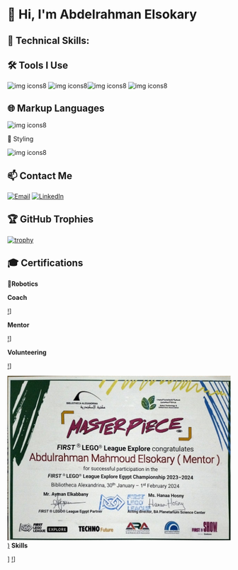   # 👋 Hi, I'm Abdelrahman Elsokary


## 🔧 **Technical Skills:**




## 🛠️ Tools I Use



![img icons8](https://github.com/user-attachments/assets/939648ca-9c83-4db2-9a5c-5d7ffab5b884) ![img icons8](https://github.com/user-attachments/assets/8c6068c8-82d7-402e-88c8-bb8e090821ca)![img icons8](https://github.com/user-attachments/assets/6f9ea07a-a99b-4e42-8029-d387d048b743) ![img icons8](https://github.com/user-attachments/assets/df388194-abf2-49b7-a1b9-e7089d4cbf4c)


## 🌐 Markup Languages


![img icons8](https://github.com/user-attachments/assets/2f14c8dd-c5bd-4f95-b29e-323143627cc5)

🎨 Styling


![img icons8](https://github.com/user-attachments/assets/36375fd0-600c-4704-ae23-053643accff0)


## 📫 Contact Me
<a href="mailtoabdalrahmanelsokary@gmail.com"><img src="https://github.com/user-attachments/assets/9bf2b587-014b-4290-a370-7b9a01cd148d" alt="Email"></a>
[![LinkedIn](https://img.icons8.com/?size=64&id=X8g2OZMx4ET5&format=gif)](https://www.linkedin.com/in/abdulrahman-elsokary-29036930a/)



## 🏆 GitHub Trophies

[![trophy](https://github-profile-trophy.vercel.app/?username=AbdelrahmanELsokary&theme=dracula&no-bg=true&no-frame=true)](https://github.com/ryo-ma/github-profile-trophy)


## 🎓 Certifications


**🤖Robotics**



**Coach**


[!](https://github.com/AbdelrahmanELsokary/Certifications/blob/main/Robotics/robotex.PNG)]

**Mentor**


[!](https://github.com/AbdelrahmanELsokary/Certifications/blob/main/Robotics/fll.jpg)]

**Volunteering**


[!](https://github.com/AbdelrahmanELsokary/Certifications/blob/main/Robotics/fll.jpg)]


[![Certificate Name 1](https://github.com/AbdelrahmanELsokary/Certifications/blob/main/Robotics/fll.jpg))](https://github.com/AbdelrahmanELsokary/Certifications/blob/main/Robotics/fll.jpg)
**Skills**


[](https://github.com/AbdelrahmanELsokary/Certifications/blob/main/Skills/inovvegypt.PNG)]
[!](https://github.com/AbdelrahmanELsokary/Certifications/blob/main/Skills/markting.PNG)]
